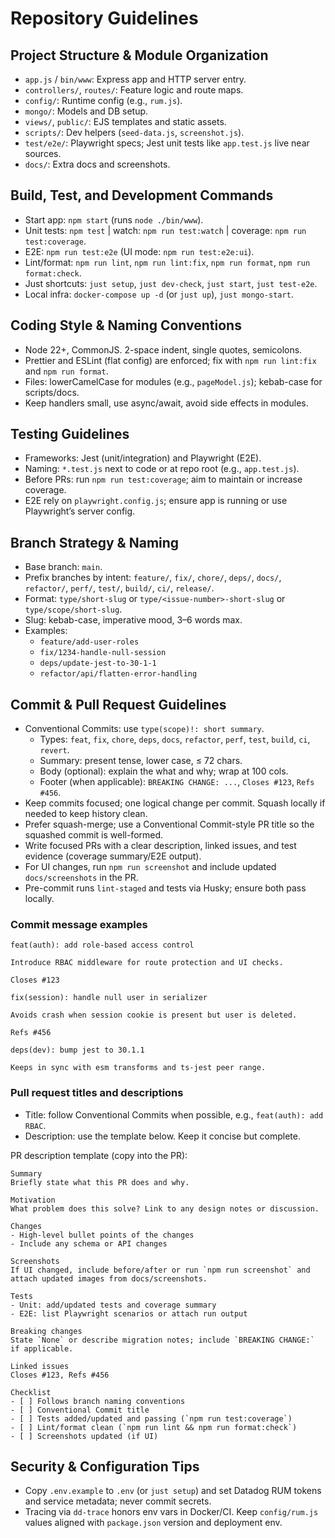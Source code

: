# Repository Guidelines

## Project Structure & Module Organization

- `app.js` / `bin/www`: Express app and HTTP server entry.
- `controllers/`, `routes/`: Feature logic and route maps.
- `config/`: Runtime config (e.g., `rum.js`).
- `mongo/`: Models and DB setup.
- `views/`, `public/`: EJS templates and static assets.
- `scripts/`: Dev helpers (`seed-data.js`, `screenshot.js`).
- `test/e2e/`: Playwright specs; Jest unit tests like `app.test.js` live near sources.
- `docs/`: Extra docs and screenshots.

## Build, Test, and Development Commands

- Start app: `npm start` (runs `node ./bin/www`).
- Unit tests: `npm test` | watch: `npm run test:watch` | coverage: `npm run test:coverage`.
- E2E: `npm run test:e2e` (UI mode: `npm run test:e2e:ui`).
- Lint/format: `npm run lint`, `npm run lint:fix`, `npm run format`, `npm run format:check`.
- Just shortcuts: `just setup`, `just dev-check`, `just start`, `just test-e2e`.
- Local infra: `docker-compose up -d` (or `just up`), `just mongo-start`.

## Coding Style & Naming Conventions

- Node 22+, CommonJS. 2-space indent, single quotes, semicolons.
- Prettier and ESLint (flat config) are enforced; fix with `npm run lint:fix` and `npm run format`.
- Files: lowerCamelCase for modules (e.g., `pageModel.js`); kebab-case for scripts/docs.
- Keep handlers small, use async/await, avoid side effects in modules.

## Testing Guidelines

- Frameworks: Jest (unit/integration) and Playwright (E2E).
- Naming: `*.test.js` next to code or at repo root (e.g., `app.test.js`).
- Before PRs: run `npm run test:coverage`; aim to maintain or increase coverage.
- E2E rely on `playwright.config.js`; ensure app is running or use Playwright’s server config.

## Branch Strategy & Naming

- Base branch: `main`.
- Prefix branches by intent: `feature/`, `fix/`, `chore/`, `deps/`, `docs/`, `refactor/`, `perf/`,
  `test/`, `build/`, `ci/`, `release/`.
- Format: `type/short-slug` or `type/<issue-number>-short-slug` or `type/scope/short-slug`.
- Slug: kebab-case, imperative mood, 3–6 words max.
- Examples:
  - `feature/add-user-roles`
  - `fix/1234-handle-null-session`
  - `deps/update-jest-to-30-1-1`
  - `refactor/api/flatten-error-handling`

## Commit & Pull Request Guidelines

- Conventional Commits: use `type(scope)!: short summary`.
  - Types: `feat`, `fix`, `chore`, `deps`, `docs`, `refactor`, `perf`, `test`, `build`, `ci`,
    `revert`.
  - Summary: present tense, lower case, ≤ 72 chars.
  - Body (optional): explain the what and why; wrap at 100 cols.
  - Footer (when applicable): `BREAKING CHANGE: ...`, `Closes #123`, `Refs #456`.
- Keep commits focused; one logical change per commit. Squash locally if needed to keep history
  clean.
- Prefer squash-merge; use a Conventional Commit-style PR title so the squashed commit is
  well-formed.
- Write focused PRs with a clear description, linked issues, and test evidence (coverage summary/E2E
  output).
- For UI changes, run `npm run screenshot` and include updated `docs/screenshots` in the PR.
- Pre-commit runs `lint-staged` and tests via Husky; ensure both pass locally.

### Commit message examples

```
feat(auth): add role-based access control

Introduce RBAC middleware for route protection and UI checks.

Closes #123
```

```
fix(session): handle null user in serializer

Avoids crash when session cookie is present but user is deleted.

Refs #456
```

```
deps(dev): bump jest to 30.1.1

Keeps in sync with esm transforms and ts-jest peer range.
```

### Pull request titles and descriptions

- Title: follow Conventional Commits when possible, e.g., `feat(auth): add RBAC`.
- Description: use the template below. Keep it concise but complete.

PR description template (copy into the PR):

```
Summary
Briefly state what this PR does and why.

Motivation
What problem does this solve? Link to any design notes or discussion.

Changes
- High-level bullet points of the changes
- Include any schema or API changes

Screenshots
If UI changed, include before/after or run `npm run screenshot` and attach updated images from docs/screenshots.

Tests
- Unit: add/updated tests and coverage summary
- E2E: list Playwright scenarios or attach run output

Breaking changes
State `None` or describe migration notes; include `BREAKING CHANGE:` if applicable.

Linked issues
Closes #123, Refs #456

Checklist
- [ ] Follows branch naming conventions
- [ ] Conventional Commit title
- [ ] Tests added/updated and passing (`npm run test:coverage`)
- [ ] Lint/format clean (`npm run lint && npm run format:check`)
- [ ] Screenshots updated (if UI)
```

## Security & Configuration Tips

- Copy `.env.example` to `.env` (or `just setup`) and set Datadog RUM tokens and service metadata;
  never commit secrets.
- Tracing via `dd-trace` honors env vars in Docker/CI. Keep `config/rum.js` values aligned with
  `package.json` version and deployment env.

